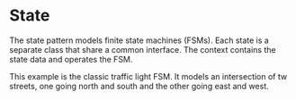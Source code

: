 State
=====

The state pattern models finite state machines (FSMs).  Each state is
a separate class that share a common interface.  The context contains
the state data and operates the FSM.

This example is the classic traffic light FSM.  It models an
intersection of tw streets, one going north and south and the other
going east and west.

